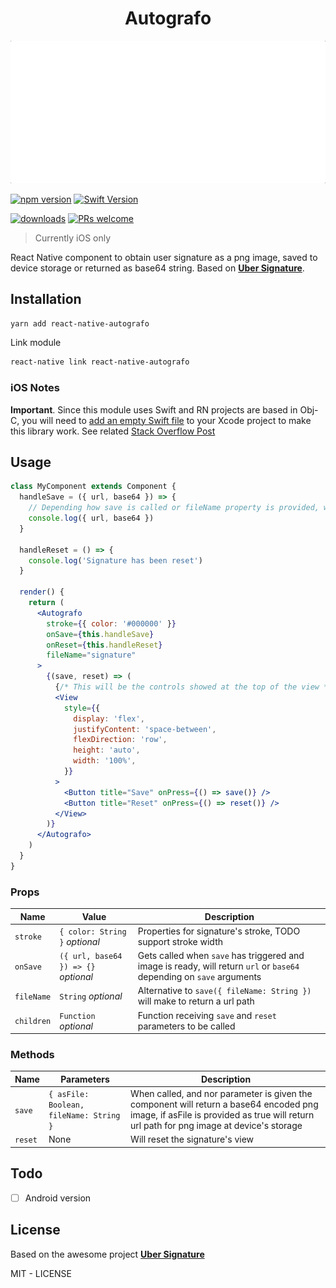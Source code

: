<h1 align="center">Autografo</h1>

![React Native Autografo](resources/autografo.gif)

[![npm version](https://badge.fury.io/js/react-native-autografo.svg)](https://www.npmjs.com/package/react-native-autografo)
[![Swift Version](https://img.shields.io/badge/Swift-4.0.x-orange.svg)](https://swift.org)

[![downloads](https://img.shields.io/npm/dw/react-native-autografo.svg)](https://www.npmjs.com/package/react-native-autografo)
[![PRs welcome](https://img.shields.io/badge/PRs-welcome-brightgreen.svg)](https://github.com/nuremx/react-native-autografo/pulls)

> Currently iOS only

React Native component to obtain user signature as a png image, saved to device storage or returned as base64 string. Based on [**Uber Signature**](https://github.com/uber/UberSignature).

## Installation

```bash
yarn add react-native-autografo
```

Link module

```bash
react-native link react-native-autografo
```

### iOS Notes

**Important**. Since this module uses Swift and RN projects are based in Obj-C, you will need to <ins>add an empty Swift file</ins> to your Xcode project to make this library work. See related [Stack Overflow Post](https://stackoverflow.com/questions/50096025/it-gives-errors-when-using-swift-static-library-with-objective-c-project)

## Usage

```jsx
class MyComponent extends Component {
  handleSave = ({ url, base64 }) => {
    // Depending how save is called or fileName property is provided, will return url or base 64
    console.log({ url, base64 })
  }

  handleReset = () => {
    console.log('Signature has been reset')
  }

  render() {
    return (
      <Autografo
        stroke={{ color: '#000000' }}
        onSave={this.handleSave}
        onReset={this.handleReset}
        fileName="signature"
      >
        {(save, reset) => (
          {/* This will be the controls showed at the top of the view */}
          <View
            style={{
              display: 'flex',
              justifyContent: 'space-between',
              flexDirection: 'row',
              height: 'auto',
              width: '100%',
            }}
          >
            <Button title="Save" onPress={() => save()} />
            <Button title="Reset" onPress={() => reset()} />
          </View>
        )}
      </Autografo>
    )
  }
}
```

### Props

| Name       | Value                                | Description                                                                                                           |
| ---------- | ------------------------------------ | --------------------------------------------------------------------------------------------------------------------- |
| `stroke`   | `{ color: String }` _optional_       | Properties for signature's stroke, TODO support stroke width                                                          |
| `onSave`   | `({ url, base64 }) => {}` _optional_ | Gets called when `save` has triggered and image is ready, will return `url` or `base64` depending on `save` arguments |
| `fileName` | `String` _optional_                  | Alternative to `save({ fileName: String })` will make to return a url path                                            |
| `children` | `Function` _optional_                | Function receiving `save` and `reset` parameters to be called                                                         |

### Methods

| Name    | Parameters                              | Description                                                                                                                                                                        |
| ------- | --------------------------------------- | ---------------------------------------------------------------------------------------------------------------------------------------------------------------------------------- |
| `save`  | `{ asFile: Boolean, fileName: String }` | When called, and nor parameter is given the component will return a base64 encoded png image, if asFile is provided as true will return url path for png image at device's storage |
| `reset` | None                                    | Will reset the signature's view                                                                                                                                                    |

## Todo

- [ ] Android version

## License

Based on the awesome project [**Uber Signature**](https://github.com/uber/UberSignature)

MIT - LICENSE
